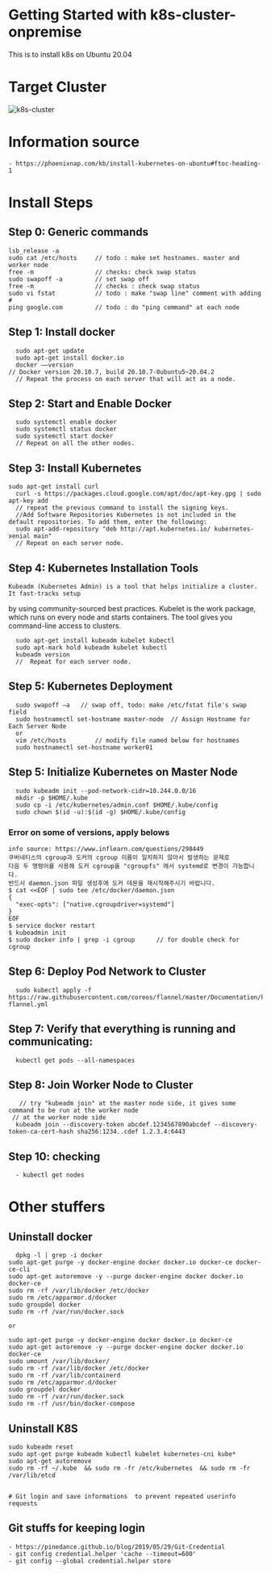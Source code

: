 # Getting Started with k8s-cluster-onpremise
This is to install k8s on Ubuntu 20.04

# Target Cluster

![k8s-cluster](https://user-images.githubusercontent.com/31757599/148323039-ec54f14e-2bc0-43d1-affc-24b68fec8976.png)
  
# Information source 
    - https://phoenixnap.com/kb/install-kubernetes-on-ubuntu#ftoc-heading-1
  
# Install Steps
  ## Step 0: Generic commands
    lsb_release -a
    sudo cat /etc/hosts     // todo : make set hostnames. master and worker node
    free -m                 // checks: check swap status
    sudo swapoff -a         // set swap off
    free -m                 // checks : check swap status
    sudo vi fstat           // todo : make "swap line" comment with adding #
    ping google.com         // todo : do "ping command" at each node 
  ## Step 1: Install docker 
	  sudo apt-get update  
	  sudo apt-get install docker.io  
	  docker ––version
    // Docker version 20.10.7, build 20.10.7-0ubuntu5~20.04.2  
	  // Repeat the process on each server that will act as a node.
  ## Step 2: Start and Enable Docker
	  sudo systemctl enable docker
	  sudo systemctl status docker
	  sudo systemctl start docker
	  // Repeat on all the other nodes.
  ## Step 3: Install Kubernetes
    sudo apt-get install curl
	  curl -s https://packages.cloud.google.com/apt/doc/apt-key.gpg | sudo apt-key add	  
	  // repeat the previous command to install the signing keys.
	  //Add Software Repositories Kubernetes is not included in the default repositories. To add them, enter the following:
	  sudo apt-add-repository "deb http://apt.kubernetes.io/ kubernetes-xenial main"
	  // Repeat on each server node.
  ## Step 4: Kubernetes Installation Tools
	Kubeadm (Kubernetes Admin) is a tool that helps initialize a cluster. It fast-tracks setup 
  by using community-sourced best practices. Kubelet is the work package, which runs on every node 
  and starts containers. The tool gives you command-line access to clusters.

	  sudo apt-get install kubeadm kubelet kubectl
	  sudo apt-mark hold kubeadm kubelet kubectl
	  kubeadm version
	  //  Repeat for each server node.
  ## Step 5: Kubernetes Deployment
	  sudo swapoff –a   // swap off, todo: make /etc/fstat file's swap field	  
	  sudo hostnamectl set-hostname master-node  // Assign Hostname for Each Server Node 
	  or
	  vim /etc/hosts        // modify file named below for hostnames
	  sudo hostnamectl set-hostname worker01
  ## Step 5: Initialize Kubernetes on Master Node
	  sudo kubeadm init --pod-network-cidr=10.244.0.0/16
	  mkdir -p $HOME/.kube
	  sudo cp -i /etc/kubernetes/admin.conf $HOME/.kube/config
	  sudo chown $(id -u):$(id -g) $HOME/.kube/config
  ### Error on some of versions,  apply belows
    info source: https://www.inflearn.com/questions/298449
    쿠버네티스의 cgroup과 도커의 cgroup 이름이 일치하지 않아서 발생하는 문제로 
    다음 두 명령어를 사용해 도커 cgroup을 "cgroupfs" 에서 systemd로 변경이 가능합니다. 
    반드시 daemon.json 파일 생성후에 도커 데몬을 재시작해주시기 바랍니다.   
    $ cat <<EOF | sudo tee /etc/docker/daemon.json
    {
      "exec-opts": ["native.cgroupdriver=systemd"]
    }
    EOF
    $ service docker restart
    $ kubeadmin init
    $ sudo docker info | grep -i cgroup      // for double check for cgroup
  ## Step 6: Deploy Pod Network to Cluster
	  sudo kubectl apply -f https://raw.githubusercontent.com/coreos/flannel/master/Documentation/kube-flannel.yml

  ## Step 7: Verify that everything is running and communicating:
	  kubectl get pods --all-namespaces

  ## Step 8: Join Worker Node to Cluster
	   // try "kubeadm join" at the master node side, it gives some command to be run at the worker node	  
     // at the worker node side
	  kubeadm join --discovery-token abcdef.1234567890abcdef --discovery-token-ca-cert-hash sha256:1234..cdef 1.2.3.4:6443

  ## Step 10: checking
	  - kubectl get nodes 
    
# Other stuffers
  ## Uninstall docker
	  dpkg -l | grep -i docker
    sudo apt-get purge -y docker-engine docker docker.io docker-ce docker-ce-cli
    sudo apt-get autoremove -y --purge docker-engine docker docker.io docker-ce  
    sudo rm -rf /var/lib/docker /etc/docker
    sudo rm /etc/apparmor.d/docker
    sudo groupdel docker
    sudo rm -rf /var/run/docker.sock

    or

    sudo apt-get purge -y docker-engine docker docker.io docker-ce  
    sudo apt-get autoremove -y --purge docker-engine docker docker.io docker-ce  
    sudo umount /var/lib/docker/
    sudo rm -rf /var/lib/docker /etc/docker
    sudo rm -rf /var/lib/containerd
    sudo rm /etc/apparmor.d/docker
    sudo groupdel docker
    sudo rm -rf /var/run/docker.sock
    sudo rm -rf /usr/bin/docker-compose

  ## Uninstall K8S
    sudo kubeadm reset
    sudo apt-get purge kubeadm kubectl kubelet kubernetes-cni kube* 
    sudo apt-get autoremove
    sudo rm -rf ~/.kube  && sudo rm -fr /etc/kubernetes  && sudo rm -fr /var/lib/etcd


    # Git login and save informations  to prevent repeated userinfo requests
  ## Git stuffs for keeping login
    - https://pinedance.github.io/blog/2019/05/29/Git-Credential
    - git config credential.helper 'cache --timeout=600'
    - git config --global credential.helper store




    